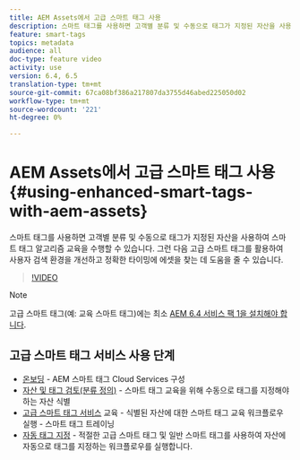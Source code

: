 ```yaml
---
title: AEM Assets에서 고급 스마트 태그 사용
description: 스마트 태그를 사용하면 고객별 분류 및 수동으로 태그가 지정된 자산을 사용하여 스마트 태그 알고리즘 교육을 수행할 수 있습니다. 그런 다음 고급 스마트 태그를 활용하여 사용자 검색 환경을 개선하고 정확한 타이밍에 에셋을 찾는 데 도움을 줄 수 있습니다.
feature: smart-tags
topics: metadata
audience: all
doc-type: feature video
activity: use
version: 6.4, 6.5
translation-type: tm+mt
source-git-commit: 67ca08bf386a217807da3755d46abed225050d02
workflow-type: tm+mt
source-wordcount: '221'
ht-degree: 0%

---
```



# AEM Assets에서 고급 스마트 태그 사용{#using-enhanced-smart-tags-with-aem-assets}

스마트 태그를 사용하면 고객별 분류 및 수동으로 태그가 지정된 자산을 사용하여 스마트 태그 알고리즘 교육을 수행할 수 있습니다. 그런 다음 고급 스마트 태그를 활용하여 사용자 검색 환경을 개선하고 정확한 타이밍에 에셋을 찾는 데 도움을 줄 수 있습니다.

>[!VIDEO](https://video.tv.adobe.com/v/22254/?quality=9&learn=on)

>[!NOTE]
> 고급 스마트 태그(예: 교육 스마트 태그)에는 최소 [AEM 6.4 서비스 팩 1을 설치해야 합니다](https://docs.adobe.com/content/help/en/experience-manager-64/release-notes/sp-release-notes.html#experience-manager-6410).

## 고급 스마트 태그 서비스 사용 단계

* [온보딩](https://docs.adobe.com/content/help/en/experience-manager-65/assets/managing/config-smart-tagging.html) - AEM 스마트 태그 Cloud Services 구성
* [자산 및 태그 검토(분류 정의)](https://docs.adobe.com/content/help/en/experience-manager-65/assets/managing/smart-tags-training-guidelines.html) - 스마트 태그 교육을 위해 수동으로 태그를 지정해야 하는 자산 식별
* [고급 스마트 태그 서비스](https://docs.adobe.com/content/help/en/experience-manager-64/assets/administer/enhanced-smart-tags.html#TrainingtheEnhancedSmartTagsservice) 교육 - 식별된 자산에 대한 스마트 태그 교육 워크플로우 실행 - 스마트 태그 트레이닝
* [자동 태그 지정](https://docs.adobe.com/content/help/en/experience-manager-65/assets/administer/enhanced-smart-tags.html#Taggingassetsautomatically) - 적절한 고급 스마트 태그 및 일반 스마트 태그를 사용하여 자산에 자동으로 태그를 지정하는 워크플로우를 실행합니다.
